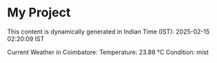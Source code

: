 # My Project

This content is dynamically generated in Indian Time (IST): 2025-02-15 02:20:09 IST


Current Weather in Coimbatore:
Temperature: 23.88 °C
Condition: mist
